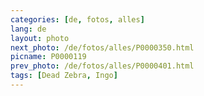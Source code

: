 ```yaml
---
categories: [de, fotos, alles]
lang: de
layout: photo
next_photo: /de/fotos/alles/P0000350.html
picname: P0000119
prev_photo: /de/fotos/alles/P0000401.html
tags: [Dead Zebra, Ingo]
---
```

